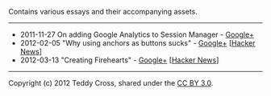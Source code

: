 Contains various essays and their accompanying assets.

---

* 2011-11-27 On adding Google Analytics to Session Manager - [Google+](https://plus.google.com/114368870393867455297/posts/RLopDaH9d6r)
* 2012-02-05 "Why using anchors as buttons sucks" - [Google+](https://plus.google.com/114368870393867455297/posts/9AMRDPi1y5e) [[Hacker News](http://news.ycombinator.com/item?id=3553463)]
* 2012-03-13 "Creating Firehearts" - [Google+](https://plus.google.com/114368870393867455297/posts/W1xiWydNqND) [[Hacker News](http://news.ycombinator.com/item?id=3698554)]

---

Copyright (c) 2012 Teddy Cross, shared under the [CC BY 3.0](http://creativecommons.org/licenses/by/3.0/).